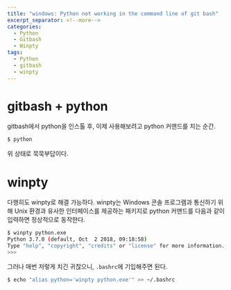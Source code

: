 ```yaml
---
title: "windows: Python not working in the command line of git bash"
excerpt_separator: <!--more-->
categories:
  - Python 
  - Gitbash  
  - Winpty
tags: 
  - Python 
  - gitbash
  - winpty
---
```


# gitbash + python
gitbash에서 python을 인스톨 후, 이제 사용해보려고 python 커맨드를 치는 순간.
```bash
$ python
```
위 상태로 묵묵부답이다.

<!--more-->

# winpty 
다행히도 winpty로 해결 가능하다. winpty는 Windows 콘솔 프로그램과 통신하기 위해 Unix 환경과 유사한 인터페이스를 제공하는 패키지로 python 커맨드를 다음과 같이 입력하면 정상적으로 동작한다.
```bash
$ winpty python.exe
Python 3.7.0 (default, Oct  2 2018, 09:18:58)
Type "help", "copyright", "credits" or "license" for more information.
>>>
```
그러나 매번 저렇게 치긴 귀찮으니, `.bashrc`에 기입해주면 된다.
```bash
$ echo "alias python='winpty python.exe'" >> ~/.bashrc
```
